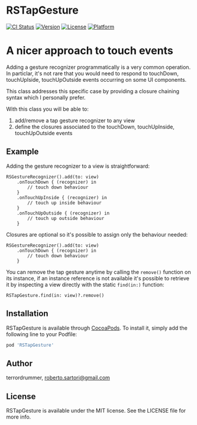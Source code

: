 # RSTapGesture

[![CI Status](https://img.shields.io/travis/terrordrummer/RSTapGesture.svg?style=flat)](https://travis-ci.org/terrordrummer/RSTapGesture)
[![Version](https://img.shields.io/cocoapods/v/RSTapGesture.svg?style=flat)](https://cocoapods.org/pods/RSTapGesture)
[![License](https://img.shields.io/cocoapods/l/RSTapGesture.svg?style=flat)](https://cocoapods.org/pods/RSTapGesture)
[![Platform](https://img.shields.io/cocoapods/p/RSTapGesture.svg?style=flat)](https://cocoapods.org/pods/RSTapGesture)

# A nicer approach to touch events
Adding a gesture recognizer programmatically is a very common operation. In particlar, it's not rare that you would need to respond to touchDown, touchUpIside, touchUpOutside events occurring on some UI components.

This class addresses this specific case by providing a closure chaining syntax which I personally prefer.

With this class you will be able to:

1. add/remove a tap gesture recognizer to any view
2. define the closures associated to the touchDown, touchUpInside, touchUpOutside events

## Example

Adding the gesture recognizer to a view is straightforward:

```
RSGestureRecognizer().add(to: view)
	.onTouchDown { (recognizer) in 
		// touch down behaviour
	}
	.onTouchUpInside { (recognizer) in
		// touch up inside behaviour
	}
	.onTouchUpOutside { (recognizer) in
		// touch up outside behaviour
	}
```

Closures are optional so it's possible to assign only the behaviour needed:

```
RSGestureRecognizer().add(to: view)
	.onTouchDown { (recognizer) in 
		// touch down behaviour
	}
```

You can remove the tap gesture anytime by calling the `remove()` function on its instance, if an instance reference is not available it's possible to retrieve it by inspecting a view directly with the static `find(in:)` function:

```
RSTapGesture.find(in: view)?.remove()
```

## Installation

RSTapGesture is available through [CocoaPods](https://cocoapods.org). To install
it, simply add the following line to your Podfile:

```ruby
pod 'RSTapGesture'
```

## Author

terrordrummer, roberto.sartori@gmail.com

## License

RSTapGesture is available under the MIT license. See the LICENSE file for more info.
